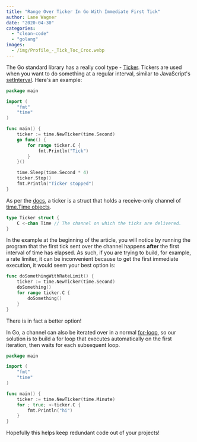```yaml
---
title: "Range Over Ticker In Go With Immediate First Tick"
author: Lane Wagner
date: "2020-04-30"
categories: 
  - "clean-code"
  - "golang"
images:
  - /img/Profile_-_Tick_Toc_Croc.webp
---
```


The Go standard library has a really cool type - [Ticker](https://gobyexample.com/tickers). Tickers are used when you want to do something at a regular interval, similar to JavaScript's [setInterval](https://www.w3schools.com/jsref/met_win_setinterval.asp). Here's an example:

```go
package main

import (
	"fmt"
	"time"
)

func main() {
	ticker := time.NewTicker(time.Second)
	go func() {
		for range ticker.C {
			fmt.Println("Tick")
		}
	}()

	time.Sleep(time.Second * 4)
	ticker.Stop()
	fmt.Println("Ticker stopped")
}
```

As per the [docs](https://golang.org/pkg/time/#Ticker), a ticker is a struct that holds a receive-only channel of [time.Time objects](https://qvault.io/golang/golang-date-time/).

```go
type Ticker struct {
    C <-chan Time // The channel on which the ticks are delivered.
}
```

In the example at the beginning of the article, you will notice by running the program that the first tick sent over the channel happens **after** the first interval of time has elapsed. As such, if you are trying to build, for example, a rate limiter, it can be inconvenient because to get the first immediate execution, it would seem your best option is:

```go
func doSomethingWithRateLimit() {
	ticker := time.NewTicker(time.Second)
	doSomething()
	for range ticker.C {
		doSomething()
	}
}
```

There is in fact a better option!

In Go, a channel can also be iterated over in a normal [for-loop](https://qvault.io/golang/golang-for-loop/), so our solution is to build a for loop that executes automatically on the first iteration, then waits for each subsequent loop.

```go
package main

import (
	"fmt"
	"time"
)

func main() {
	ticker := time.NewTicker(time.Minute)
	for ; true; <-ticker.C {
		fmt.Println("hi")
	}
}
```

Hopefully this helps keep redundant code out of your projects!
